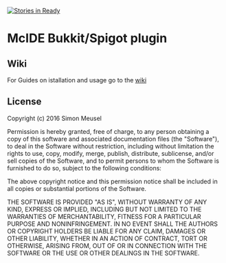 [![Stories in Ready](https://badge.waffle.io/simonmeusel/mcide-plugin.png?label=ready&title=Ready)](https://waffle.io/simonmeusel/mcide-plugin)
# McIDE Bukkit/Spigot plugin

## Wiki
For Guides on istallation and usage go to the [wiki](https://github.com/simonmeusel/mcide-plugin/wiki)

## License

Copyright (c) 2016 Simon Meusel

Permission is hereby granted, free of charge, to any person obtaining
a copy of this software and associated documentation files (the
"Software"), to deal in the Software without restriction, including
without limitation the rights to use, copy, modify, merge, publish,
distribute, sublicense, and/or sell copies of the Software, and to
permit persons to whom the Software is furnished to do so, subject to
the following conditions:

The above copyright notice and this permission notice shall be
included in all copies or substantial portions of the Software.

THE SOFTWARE IS PROVIDED "AS IS", WITHOUT WARRANTY OF ANY KIND,
EXPRESS OR IMPLIED, INCLUDING BUT NOT LIMITED TO THE WARRANTIES OF
MERCHANTABILITY, FITNESS FOR A PARTICULAR PURPOSE AND
NONINFRINGEMENT. IN NO EVENT SHALL THE AUTHORS OR COPYRIGHT HOLDERS BE
LIABLE FOR ANY CLAIM, DAMAGES OR OTHER LIABILITY, WHETHER IN AN ACTION
OF CONTRACT, TORT OR OTHERWISE, ARISING FROM, OUT OF OR IN CONNECTION
WITH THE SOFTWARE OR THE USE OR OTHER DEALINGS IN THE SOFTWARE.
